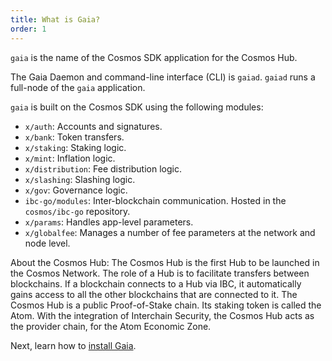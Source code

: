 ```yaml
---
title: What is Gaia?
order: 1
---
```


`gaia` is the name of the Cosmos SDK application for the Cosmos Hub.

The Gaia Daemon and command-line interface (CLI) is `gaiad`.  `gaiad` runs a full-node of the `gaia` application.

`gaia` is built on the Cosmos SDK using the following modules:

- `x/auth`: Accounts and signatures.
- `x/bank`: Token transfers.
- `x/staking`: Staking logic.
- `x/mint`: Inflation logic.
- `x/distribution`: Fee distribution logic.
- `x/slashing`: Slashing logic.
- `x/gov`: Governance logic.
- `ibc-go/modules`: Inter-blockchain communication. Hosted in the `cosmos/ibc-go` repository.
- `x/params`: Handles app-level parameters.
- `x/globalfee`: Manages a number of fee parameters at the network and node level.

About the Cosmos Hub: The Cosmos Hub is the first Hub to be launched in the Cosmos Network. The role of a Hub is to facilitate transfers between blockchains. If a blockchain connects to a Hub via IBC, it automatically gains access to all the other blockchains that are connected to it. The Cosmos Hub is a public Proof-of-Stake chain. Its staking token is called the Atom. With the integration of Interchain Security, the Cosmos Hub acts as the provider chain, for the Atom Economic Zone.

Next, learn how to [install Gaia](./installation.mdx).
